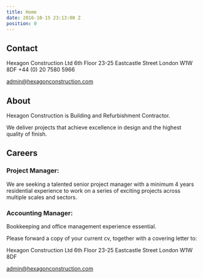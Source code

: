 ```yaml
---
title: Home
date: 2016-10-15 23:13:00 Z
position: 0
---
```


## Contact

Hexagon Construction Ltd 
6th Floor 
23-25 Eastcastle Street 
London W1W 8DF
+44 (0) 20 7580 5966

[admin@hexagonconstruction.com](mailto:admin@hexagonconstruction.com)

## About

Hexagon Construction is Building and Refurbishment Contractor.

We deliver projects that achieve excellence in design and the highest quality of finish.

## Careers

### Project Manager:
We are seeking a talented senior project manager with a minimum 4 years residential experience to work on a series of exciting projects across multiple scales and sectors.

### Accounting Manager:
Bookkeeping and office management experience essential.

Please forward a copy of your current cv, together with a covering letter to:

Hexagon Construction Ltd 
6th Floor 
23-25 Eastcastle Street 
London W1W 8DF

[admin@hexagonconstruction.com](mailto:admin@hexagonconstruction.com)
